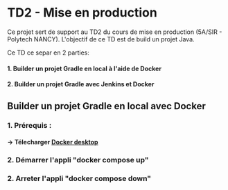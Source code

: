 # TD2 - Mise en production

Ce projet sert de support au TD2 du cours de mise en production (5A/SIR - Polytech NANCY). L'objectif de ce TD est de build un projet Java.

Ce TD ce separ en 2 parties:

#### 1. Builder un projet Gradle en local à l'aide de Docker

#### 2. Builder un projet Gradle avec Jenkins et Docker

## Builder un projet Gradle en local avec Docker

### 1. Prérequis :
#### -> Télecharger [Docker desktop](https://hub.docker.com/)

### 2. Démarrer l'appli "docker compose up"

### 2. Arreter l'appli "docker compose down"